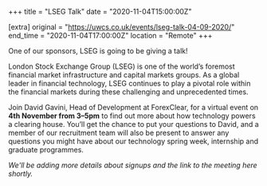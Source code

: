 +++
title = "LSEG Talk"
date = "2020-11-04T15:00:00Z"

[extra]
original = "https://uwcs.co.uk/events/lseg-talk-04-09-2020/"    
end_time = "2020-11-04T17:00:00Z"
location = "Remote"
+++

One of our sponsors, LSEG is going to be giving a talk\!

London Stock Exchange Group (LSEG) is one of the world’s foremost financial market infrastructure and capital markets groups. As a global leader in financial technology, LSEG continues to play a pivotal role within the financial markets during these challenging and unprecedented times.

Join David Gavini, Head of Development at ForexClear, for a virtual event on **4th November from 3–5pm** to find out more about how technology powers a clearing house. You’ll get the chance to put your questions to David, and a member of our recruitment team will also be present to answer any questions you might have about our technology spring week, internship and graduate programmes.

*We'll be adding more details about signups and the link to the meeting here shortly.*


